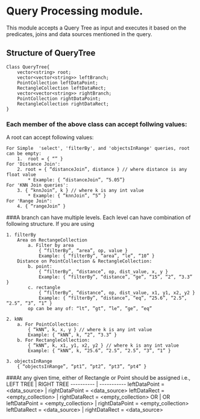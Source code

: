 # Query Processing module.

This module accepts a Query Tree as input and executes it based on the predicates, joins and data sources mentioned in the query.

## Structure of QueryTree

```
Class QueryTree{
	vector<string> root;
	vector<vector<string>> leftBranch;
	PointCollection leftDataPoint;
	RectangleCollection leftDataRect;
	vector<vector<string>> rightBranch;
	PointCollection rightDataPoint;
	RectangleCollection rightDataRect;
}
```
### Each member of the above class can accept follwing values:
A root can accept following values:
```
For Simple  'select', 'filterBy', and 'objectsInRange' queries, root can be empty: 
	1.	root = { “” }
For 'Distance Join':
	2. root = { “distanceJoin”, distance } // where distance is any float value
		* Example: { “distanceJoin”, “5.05”}
For 'KNN Join queries':
	3. { “knnJoin”, k } // where k is any int value
		* Example: { “knnJoin”, “5” }
For 'Range Join":
	4. { “rangeJoin” }
```
###A branch can have multiple levels. Each level can have combination of following structure. If you are using
```
1. filterBy
	Area on RectangeCollection
		a. Filter by area
			{ “filterBy”, “area”, op, value }
			Example: { “filterBy”, “area”, “le”, “10” }
	Distance on PointCollection & RectangleCollection:
		b. point:
			{ “filterBy”, “distance”, op, dist_value, x, y }
			Example: { “filterBy”, “distance”, “ge”, “15”, “2”, “3.3” }
		c. rectangle
			{ “filterBy”, “distance”, op, dist_value, x1, y1, x2, y2 }
			Example: { “filterBy”, “distance”, “eq”, “25.6”, “2.5”, “2.5”, “3”, “1” }
		op can be any of: “lt”, ”gt”, ”le”, ”ge”, ”eq”

2. kNN
	a. For PointCollection:
		{ “kNN”, k, x, y } // where k is any int value
		Example: { “kNN”, k, “2”, “3.3” }
	b. For RectangleCollection:
		{ “kNN”, k, x1, y1, x2, y2 } // where k is any int value
		Example: { “kNN”, k, “25.6”, “2.5”, “2.5”, “3”, “1” }

3. objectsInRange
	{ “objectsInRange”, “pt1”, “pt2”, “pt3”, “pt4” }
```

###At any given time, either of Rectangle or Point should be assigned i.e.,
LEFT TREE | RIGHT TREE
---------- | -----------
leftDataPoint = <data_source> | rightDataPoint = <data_source>
leftDataRect = <empty_collection> | rightDataRect = <empty_collection>
OR | OR
leftDataPoint = <empty_collection> | rightDataPoint = <empty_collection>
leftDataRect = <data_source> | rightDataRect = <data_source>














